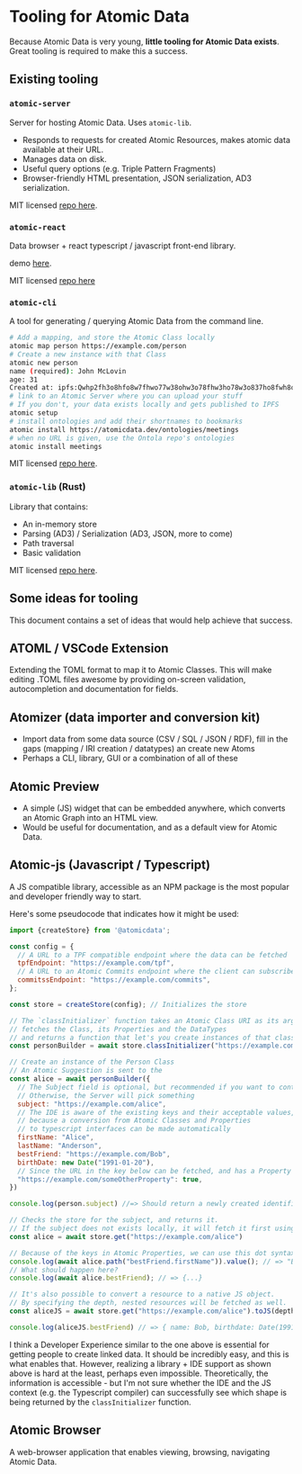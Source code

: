# Tooling for Atomic Data

Because Atomic Data is very young, **little tooling for Atomic Data exists**.
Great tooling is required to make this a success.

## Existing tooling

### `atomic-server`

Server for hosting Atomic Data. Uses `atomic-lib`.

- Responds to requests for created Atomic Resources, makes atomic data available at their URL.
- Manages data on disk.
- Useful query options (e.g. Triple Pattern Fragments)
- Browser-friendly HTML presentation, JSON serialization, AD3 serialization.

MIT licensed [repo here](https://github.com/joepio/atomic).

### `atomic-react`

Data browser + react typescript / javascript front-end library.

demo [here](joepio.github.io/atomic-react/).

MIT licensed [repo here](https://github.com/joepio/atomic-react)

### `atomic-cli`

A tool for generating / querying Atomic Data from the command line.

```sh
# Add a mapping, and store the Atomic Class locally
atomic map person https://example.com/person
# Create a new instance with that Class
atomic new person
name (required): John McLovin
age: 31
Created at: ipfs:Qwhp2fh3o8hfo8w7fhwo77w38ohw3o78fhw3ho78w3o837ho8fwh8o7fh37ho
# link to an Atomic Server where you can upload your stuff
# If you don't, your data exists locally and gets published to IPFS
atomic setup
# install ontologies and add their shortnames to bookmarks
atomic install https://atomicdata.dev/ontologies/meetings
# when no URL is given, use the Ontola repo's ontologies
atomic install meetings
```

MIT licensed [repo here](https://github.com/joepio/atomic).

### `atomic-lib` (Rust)

Library that contains:

- An in-memory store
- Parsing (AD3) / Serialization (AD3, JSON, more to come)
- Path traversal
- Basic validation

MIT licensed [repo here](https://github.com/joepio/atomic).

## Some ideas for tooling

This document contains a set of ideas that would help achieve that success.

## ATOML / VSCode Extension

Extending the TOML format to map it to Atomic Classes.
This will make editing .TOML files awesome by providing on-screen validation, autocompletion and documentation for fields.

## Atomizer (data importer and conversion kit)

- Import data from some data source (CSV / SQL / JSON / RDF), fill in the gaps (mapping / IRI creation / datatypes) an create new Atoms
- Perhaps a CLI, library, GUI or a combination of all of these

## Atomic Preview

- A simple (JS) widget that can be embedded anywhere, which converts an Atomic Graph into an HTML view.
- Would be useful for documentation, and as a default view for Atomic Data.

## Atomic-js (Javascript / Typescript)

A JS compatible library, accessible as an NPM package is the most popular and developer friendly way to start.

Here's some pseudocode that indicates how it might be used:

```js
import {createStore} from '@atomicdata';

const config = {
  // A URL to a TPF compatible endpoint where the data can be fetched
  tpfEndpoint: "https://example.com/tpf",
  // A URL to an Atomic Commits endpoint where the client can subscribe to changes
  commitssEndpoint: "https://example.com/commits",
};

const store = createStore(config); // Initializes the store

// The `classInitializer` function takes an Atomic Class URI as its argument
// fetches the Class, its Properties and the DataTypes
// and returns a function that let's you create instances of that class
const personBuilder = await store.classInitializer("https://example.com/classes/Person");

// Create an instance of the Person Class
// An Atomic Suggestion is sent to the
const alice = await personBuilder({
  // The Subject field is optional, but recommended if you want to control its URL.
  // Otherwise, the Server will pick something
  subject: "https://example.com/alice",
  // The IDE is aware of the existing keys and their acceptable values,
  // because a conversion from Atomic Classes and Properties
  // to typescript interfaces can be made automatically
  firstName: "Alice",
  lastName: "Anderson",
  bestFriend: "https://example.com/Bob",
  birthDate: new Date("1991-01-20"),
  // Since the URL in the key below can be fetched, and has a Property + Datatype, the IDE + the compiler can determine that 'true' is an acceptable type.
  "https://example.com/someOtherProperty": true,
})

console.log(person.subject) //=> Should return a newly created identifier, https://example.com/alice

// Checks the store for the subject, and returns it.
// If the subject does not exists locally, it will fetch it first using the `tpfEndpoint`.
const alice = await store.get("https://example.com/alice")

// Because of the keys in Atomic Properties, we can use this dot syntax to traverse the graph and get a value
console.log(await alice.path("bestFriend.firstName")).value(); // => "Bob"
// What should happen here?
console.log(await alice.bestFriend); // => {...}

// It's also possible to convert a resource to a native JS object.
// By specifying the depth, nested resources will be fetched as well.
const aliceJS = await store.get("https://example.com/alice").toJS(depth: 2)

console.log(aliceJS.bestFriend) // => { name: Bob, birthdate: Date(1991-01-20)}

```

I think a Developer Experience similar to the one above is essential for getting people to create linked data.
It should be incredibly easy, and this is what enables that.
However, realizing a library + IDE support as shown above is hard at the least, perhaps even impossible.
Theoretically, the information is accessible - but I'm not sure whether the IDE and the JS context (e.g. the Typescript compiler) can successfully see which shape is being returned by the `classInitializer` function.

## Atomic Browser

A web-browser application that enables viewing, browsing, navigating Atomic Data.
